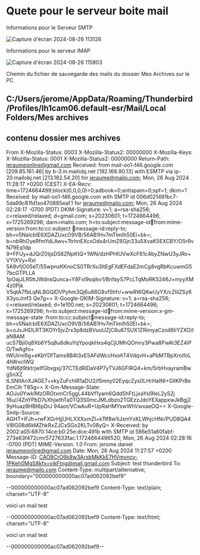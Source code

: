 # Quete pour le serveur boite mail 

Informations pour le Serveur SMTP 

![Capture d'écran 2024-08-26 113126](https://github.com/user-attachments/assets/edf391d7-0445-496f-b243-db1b6f31b198)

Informations pour le serveur IMAP 

![Capture d'écran 2024-08-26 115803](https://github.com/user-attachments/assets/532a152a-5dcf-4147-929f-a7a303465203)


Chemin du fichier de sauvegarde des mails du dossier Mes Archives sur le PC 

## C:/Users/jerome/AppData/Roaming/Thunderbird/Profiles/lh1cam06.default-esr/Mail/Local Folders/Mes archives   


## contenu dossier mes archives 

From 
X-Mozilla-Status: 0003
X-Mozilla-Status2: 00000000
X-Mozilla-Keys:                                                                                 
X-Mozilla-Status: 0001
X-Mozilla-Status2: 00000000
Return-Path: <jeraumeonline@gmail.com>
Received: from mail-oo1-f46.google.com [209.85.161.46]
	by b-3.in.mailobj.net [192.168.90.13] with ESMTP
	via ip-20.mailobj.net [213.182.54.20]
	for <jeraume@mailo.com>; Mon, 26 Aug 2024 11:28:17 +0200 (CEST)
X-EA-Recv: time=1724664499;block(0,0,0,0)=0;adbook=0;antispam=0;spf=1;
	dkim=1
Received: by mail-oo1-f46.google.com with SMTP id 006d021491bc7-5da99c81fd1so470885eaf.1
        for <jeraume@mailo.com>; Mon, 26 Aug 2024 02:28:17 -0700 (PDT)
DKIM-Signature: v=1; a=rsa-sha256; c=relaxed/relaxed;
        d=gmail.com; s=20230601; t=1724664496; x=1725269296; darn=mailo.com;
        h=to:subject:message-id:date:from:mime-version:from:to:cc:subject
         :date:message-id:reply-to;
        bh=v5NalcbIE6XDAZUxcO9VB/56AB1Hv7mTImIh50El+bk=;
        b=nbRhOyeRfmYdLAwv+TtrhnEXcxOds4rUmZ6Gjn33u5XvaK5EXCBY/O5r9vN79Eq1dp
         9+FFUy+dJQrZ0tjsDS6ZNpKtQ+1WN/dzHPHlUVwXcF61c4byZNwU3yJRo+VYIXVy+RxI
         5A9vfjO05eT/55wpnsKKnoCS0TRrXu3ltEgFXdEFdaE2mCg8vgRbKcuwmG57bcGTPLLA
         1pOajJLR5ttJWdnsQunca+Y8FxI9sqikv1/BnfayS7PcLTqMoRK5246J+myyXM4z0Pjk
         V5qtA7fbLqNLBGQlDVPyhm3Qj6u86G8vf5hfr/+wwRWQKwUyYX/cZIilZSy6X3yoJmf3
         Qe7g==
X-Google-DKIM-Signature: v=1; a=rsa-sha256; c=relaxed/relaxed;
        d=1e100.net; s=20230601; t=1724664496; x=1725269296;
        h=to:subject:message-id:date:from:mime-version:x-gm-message-state
         :from:to:cc:subject:date:message-id:reply-to;
        bh=v5NalcbIE6XDAZUxcO9VB/56AB1Hv7mTImIh50El+bk=;
        b=oJxJHDLRT3KOYr5jvZrx3p8dzBVuoUZjC6u67SUX1ZRimyaCzoiI6tiYZXO/laN8AM
         ucS7Bji0q8Xb6Y5q8u6dkuYqYpoqkHxs4qCjUMhQOmry3Pwa8PwAt3EZ4iPO/TwAgfo+
         tWUirni9g+eKbYDfTams8B4t3xE5AFdWccHxohT4VdqvH+aPbMTBpXroifoL4hWvcIWQ
         YdN6jt9tktrjwIfGbvgxj/37CTEdRlDaV4P7yTVJ6GFIRQ4+km/5rbHvayramBwg5nXZ
         tLSNIIAnXJAGE7+vkyZuFchIR1aDU2/I5mny02EyqcZys0LHrHaINI+GlIKPrBeEmCih
         T85g==
X-Gm-Message-State: AOJu0YwkIMzORGtxmCr5ggL44bVf1yam6QddShFtLjxaYsl9IeL2yS2j
	16u//4ZnYPbD7sXhjwthTa0TQ3S0mcJMLdbzo2TGEzzJdoYEXappxwJkBgj29yHuaz8HBt6pDrJ
	94aot/VCwAuR+UpRaHMYswWhVwxaeOQ==
X-Google-Smtp-Source: AGHT+IFJh+rwFXGrHjjUHLXXXxmZI+kTtf8w1iJxmYxKLWhjcHNr/PUD8QA4V8lG08d6kMZhkRxZJCxSGo2KLTv08yQ=
X-Received: by 2002:a05:6870:14ce:b0:25e:dce:491b with SMTP id
 586e51a60fabf-273e63f472cmr5727633fac.1.1724664496520; Mon, 26 Aug 2024
 02:28:16 -0700 (PDT)
MIME-Version: 1.0
From: jerome daniel <jeraumeonline@gmail.com>
Date: Mon, 26 Aug 2024 11:27:57 +0200
Message-ID: <CAO8CrO6k8w3ArxbMkKkE7HVmvncv-1PKeh0MgS8kfx=vikFtng@mail.gmail.com>
Subject: test thunderbird
To: jeraume@mailo.com
Content-Type: multipart/alternative; boundary="000000000000ac07ad062092bef9"

--000000000000ac07ad062092bef9
Content-Type: text/plain; charset="UTF-8"

voici un mail test

--000000000000ac07ad062092bef9
Content-Type: text/html; charset="UTF-8"

<div dir="ltr">voici un mail test</div>

--000000000000ac07ad062092bef9--

